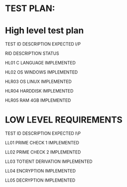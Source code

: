 # TEST PLAN:

# High level test plan
TEST ID	  DESCRIPTION	    EXPECTED I/P

RID	    DESCRIPTION	      STATUS

HL01	    C LANGUAGE	    IMPLEMENTED

HL02	    OS WINDOWS	    IMPLEMENTED

HLR03	    OS LINUX	      IMPLEMENTED

HLR04	    HARDDISK	      IMPLEMENTED

HLR05	    RAM 4GB	        IMPLEMENTED

# LOW LEVEL REQUIREMENTS
TEST ID	  DESCRIPTION	    EXPECTED I\P

LL01	  PRIME CHECK 1	      IMPLEMENTED

LL02	  PRIME CHECK 2	      IMPLEMENTED

LL03	  TOTIENT DERIVATION	IMPLEMENTED

LL04	  ENCRYPTION	        IMPLEMENTED

LL05	  DECRYPTION	        IMPLEMENTED
